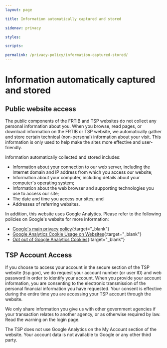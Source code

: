 ```yaml
---
layout: page

title: Information automatically captured and stored

sidenav: privacy

styles:

scripts:

permalink: /privacy-policy/information-captured-stored/
---
```

# Information automatically captured and stored

## Public website access

The public components of the FRTIB and TSP websites do not collect any personal information about you. When you browse, read pages, or download information on the FRTIB or TSP website, we automatically gather and store certain technical (non-personal) information about your visit. This information is only used to help make the sites more effective and user-friendly.

Information automatically collected and stored includes:

- Information about your connection to our web server, including the Internet domain and IP address from which you access our website;
- Information about your computer, including details about your computer's operating system;
- Information about the web browser and supporting technologies you use to access our site;
- The date and time you access our sites; and
- Addresses of referring websites.

In addition, this website uses Google Analytics. Please refer to the following policies on Google's website for more information:

- [Google's main privacy policy](https://policies.google.com/privacy?hl=en){:target="\_blank"}
- [Google Analytics Cookie Usage on Websites](https://support.google.com/analytics/answer/6004245){:target="\_blank"}
- [Opt out of Google Analytics Cookies](https://tools.google.com/dlpage/gaoptout?hl=en){:target="\_blank"}


## TSP Account Access
If you choose to access your account in the secure section of the TSP website (tsp.gov), we do request your account number (or user ID) and web password in order to identify your account. When you provide your account information, you are consenting to the electronic transmission of the personal financial information you have requested. Your consent is effective during the entire time you are accessing your TSP account through the website.

We only share information you give us with other government agencies if your transaction relates to another agency, or as otherwise required by law. Read the warning on the login page.

The TSP does not use Google Analytics on the My Account section of the website. Your account data is not available to Google or any other third party.

<!-- CONTENT END -->
